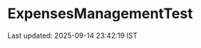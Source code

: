 # ExpensesManagementTest
























































































































































































































Last updated: 2025-09-14 23:42:19 IST
